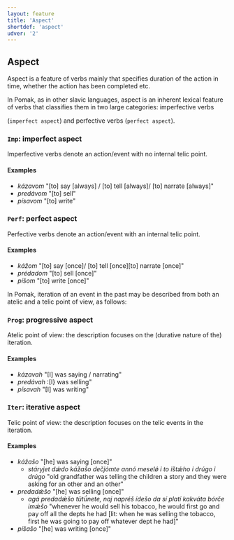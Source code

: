 ```yaml
---
layout: feature
title: 'Aspect'
shortdef: 'aspect'
udver: '2'
---
```



## Aspect

Aspect is a feature of verbs mainly that specifies duration of the action in time, whether the action has been completed etc.

In Pomak, as in other slavic languages, aspect is an inherent lexical feature of verbs that classifies them in two large categories: imperfective verbs

 (`imperfect aspect`) and perfective verbs (`perfect aspect`).


### <a name="Imp">`Imp`</a>: imperfect aspect

Imperfective verbs denote an action/event with no internal telic point.

#### Examples

* _kázavom_ "[to] say [always] / [to] tell [always]/ [to] narrate [always]" 
* _predávom_ "[to] sell" 
* _písavom_ "[to] write"

### <a name="Perf">`Perf`</a>: perfect aspect

Perfective verbs denote an action/event with an internal telic point.

#### Examples

* _kážom_ "[to] say [once]/ [to] tell [once][to] narrate [once]" 
* _prédadom_ "[to] sell [once]"  
* _píšom_ "[to] write [once]" 



In Pomak, iteration of an event in the past may be described from both an atelic and a telic point of view, as follows:  

### <a name="Prog">`Prog`</a>: progressive aspect

Atelic point of view: the description focuses on the (durative nature of the) iteration.

#### Examples

* _kázavah_ "[I] was saying / narrating" 
* _predávah_ :[I} was selling" 
* _písavah_ "[I] was writing" 

### <a name="Iter">`Iter`</a>: iterative aspect

Telic point of view: the description focuses on the telic events in the iteration.

#### Examples

* _kážašo_ "[he] was saying [once]"
    * _stáryjet dǽdo kážašo dečjómte annó meselǿ i to ištǽho i drúgo i drúgo_ "old grandfather was telling the children a story and they were asking for an other and an other" 
* _predadǽšo_ "[he] was selling [once]" 
    * _agá predadǽšo tütǘnete, naj napréš ídešo da sí platí kakváta bórče imǽšo_ "whenever he would sell his tobacco, he would first go and pay off all the depts he had [lit: when he was selling the tobacco, first he was going to pay off whatever dept he had]" 
* _píšašo_ "[he] was writing [once]" 


<!-- Interlanguage links updated Po 6. listopadu 2023, 21:41:36 CET -->

